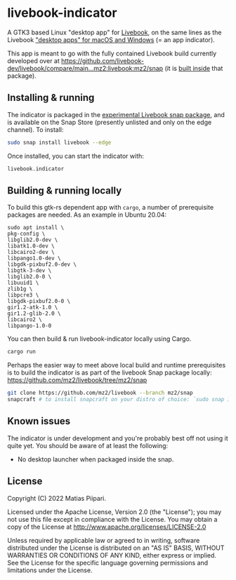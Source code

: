 # livebook-indicator

A GTK3 based Linux "desktop app" for [Livebook](https://livebook.dev), on the same lines as the Livebook ["desktop apps" for macOS and Windows](https://news.livebook.dev/introducing-the-livebook-desktop-app-4C8dpu) (= an app indicator).

This app is meant to go with the fully contained Livebook build currently developed over at https://github.com/livebook-dev/livebook/compare/main...mz2:livebook:mz2/snap (it is [built inside](https://github.com/mz2/livebook/blob/mz2/snap/snap/snapcraft.yaml#L30-L33) that package).

## Installing & running

The indicator is packaged in the [experimental Livebook snap package](https://github.com/mz2/livebook/tree/mz2/snap), and is available on the Snap Store (presently unlisted and only on the edge channel). To install:

```bash
sudo snap install livebook --edge
```

Once installed, you can start the indicator with:

```bash
livebook.indicator
```

## Building & running locally

To build this gtk-rs dependent app with `cargo`, a number of prerequisite packages are needed. As an example in Ubuntu 20.04:

```
sudo apt install \
pkg-config \
libglib2.0-dev \
libatk1.0-dev \
libcairo2-dev \
libpango1.0-dev \
libgdk-pixbuf2.0-dev \
libgtk-3-dev \
libglib2.0-0 \
libuuid1 \
zlib1g \
libpcre3 \
libgdk-pixbuf2.0-0 \
gir1.2-atk-1.0 \
gir1.2-glib-2.0 \
libcairo2 \
libpango-1.0-0
```

You can then build & run livebook-indicator locally using Cargo.

```bash
cargo run
```

Perhaps the easier way to meet above local build and runtime prerequisites is to build the indicator is as part of the livebook Snap package locally: https://github.com/mz2/livebook/tree/mz2/snap

```bash
git clone https://github.com/mz2/livebook --branch mz2/snap
snapcraft # to install snapcraft on your distro of choice: `sudo snap install snapcraft --classic`
```

## Known issues

The indicator is under development and you're probably best off not using it quite yet. You should be aware of at least the following:

- No desktop launcher when packaged inside the snap.

## License

Copyright (C) 2022 Matias Piipari.

Licensed under the Apache License, Version 2.0 (the "License"); you may not use this file except in compliance with the License. You may obtain a copy of the License at http://www.apache.org/licenses/LICENSE-2.0

Unless required by applicable law or agreed to in writing, software distributed under the License is distributed on an "AS IS" BASIS, WITHOUT WARRANTIES OR CONDITIONS OF ANY KIND, either express or implied. See the License for the specific language governing permissions and limitations under the License.
